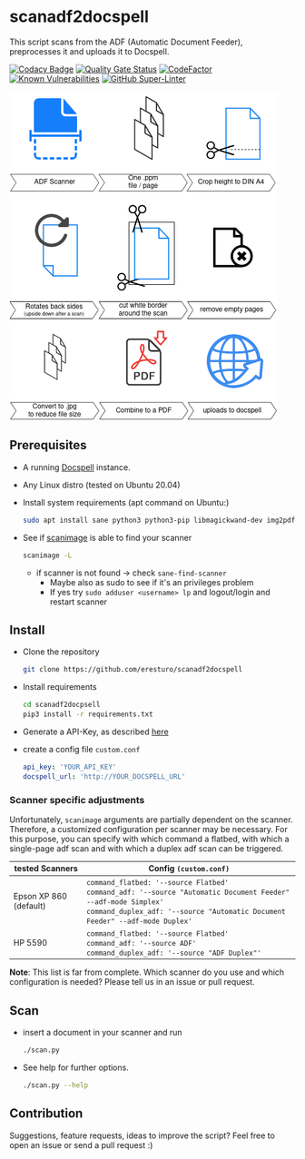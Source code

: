 # scanadf2docspell

This script scans from the ADF (Automatic Document Feeder), preprocesses it and uploads it to Docspell.

[![Codacy Badge](https://app.codacy.com/project/badge/Grade/f3370d96dd974f419b9d23c7fb0f2f22)](https://www.codacy.com/gh/eresturo/scanadf2docspell/dashboard?utm_source=github.com&amp;utm_medium=referral&amp;utm_content=eresturo/scanadf2docspell&amp;utm_campaign=Badge_Grade)
[![Quality Gate Status](https://sonarcloud.io/api/project_badges/measure?project=eresturo_scanadf2docspell&metric=alert_status)](https://sonarcloud.io/summary/new_code?id=eresturo_scanadf2docspell)
[![CodeFactor](https://www.codefactor.io/repository/github/eresturo/scanadf2docspell/badge)](https://www.codefactor.io/repository/github/eresturo/scanadf2docspell)
[![Known Vulnerabilities](https://snyk.io/test/github/eresturo/scanadf2docspell/badge.svg)](https://snyk.io/test/github/eresturo/scanadf2docspell)
[![GitHub Super-Linter](https://github.com/eresturo/scanadf2docspell/workflows/Lint%20Code%20Base/badge.svg)](https://github.com/eresturo/scanadf2docspell/actions/workflows/super-linter.yml)

![Overview](overview.png)

## Prerequisites

* A running [Docspell](https://github.com/eikek/docspell) instance.
* Any Linux distro (tested on Ubuntu 20.04)
* Install system requirements (apt command on Ubuntu:)

  ```bash
  sudo apt install sane python3 python3-pip libmagickwand-dev img2pdf sane-utils
  ```

* See if [scanimage](https://linux.die.net/man/1/scanimage) is able to find your scanner

  ```bash
  scanimage -L
  ```

  * if scanner is not found -> check `sane-find-scanner`
    * Maybe also as sudo to see if it's an privileges problem
    * If yes try `sudo adduser <username> lp` and logout/login and restart scanner

## Install

* Clone the repository

  ```bash
  git clone https://github.com/eresturo/scanadf2docspell
  ```

* Install requirements

  ```bash
  cd scanadf2docpsell
  pip3 install -r requirements.txt
  ```

* Generate a API-Key, as described [here](https://docspell.org/docs/webapp/uploading/#anonymous-upload)
* create a config file `custom.conf`

    ```yaml
    api_key: 'YOUR_API_KEY'
    docspell_url: 'http://YOUR_DOCSPELL_URL'
    ```

### Scanner specific adjustments

Unfortunately, `scanimage` arguments are partially dependent on the scanner. Therefore, a customized configuration per
scanner may be necessary. For this purpose, you can specify with which command a flatbed, with which a single-page adf
scan and with which a duplex adf scan can be triggered.

<!-- markdownlint-disable no-inline-html -->
| tested Scanners| Config `(custom.conf)` |
| --- | --- |
| Epson XP 860 (default) | `command_flatbed: '--source Flatbed'`<br>`command_adf: '--source "Automatic Document Feeder" --adf-mode Simplex'`<br>`command_duplex_adf: '--source "Automatic Document Feeder" --adf-mode Duplex'` |
| HP 5590 | `command_flatbed: '--source Flatbed'`<br>`command_adf: '--source ADF'`<br>`command_duplex_adf: '--source "ADF Duplex"'` |
<!-- markdownlint-enable no-inline-html -->

**Note**: This list is far from complete. Which scanner do you use and which configuration is needed? Please tell us in
an issue or pull request.

## Scan

* insert a document in your scanner and run

    ```bash
    ./scan.py
    ```

* See help for further options.

  ```bash
  ./scan.py --help
  ```

## Contribution

Suggestions, feature requests, ideas to improve the script? Feel free to open an issue or send a pull request :)
